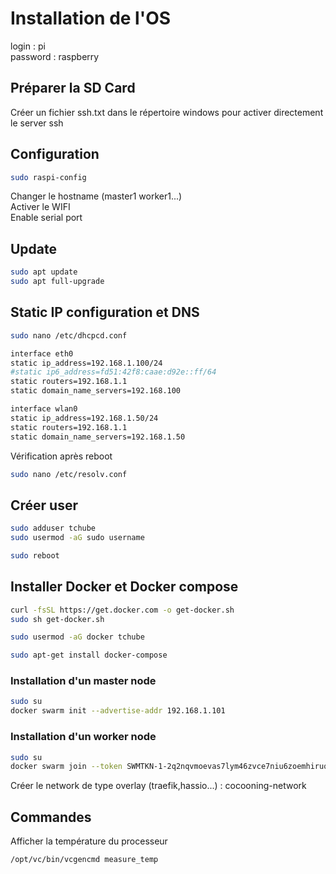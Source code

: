 # Installation de l'OS

login : pi  
password : raspberry

## Préparer la SD Card

Créer un fichier ssh.txt dans le répertoire windows pour activer directement le server ssh

## Configuration

```bash
sudo raspi-config
```

Changer le hostname (master1 worker1...)  
Activer le WIFI  
Enable serial port  

## Update

```bash
sudo apt update
sudo apt full-upgrade
```

## Static IP configuration et DNS

```bash
sudo nano /etc/dhcpcd.conf
```

```bash
interface eth0
static ip_address=192.168.1.100/24
#static ip6_address=fd51:42f8:caae:d92e::ff/64
static routers=192.168.1.1
static domain_name_servers=192.168.100

interface wlan0
static ip_address=192.168.1.50/24
static routers=192.168.1.1
static domain_name_servers=192.168.1.50
```

Vérification après reboot

```bash
sudo nano /etc/resolv.conf
```

## Créer user

```bash
sudo adduser tchube
sudo usermod -aG sudo username
```

```bash
sudo reboot
```

## Installer Docker et Docker compose

```bash
curl -fsSL https://get.docker.com -o get-docker.sh
sudo sh get-docker.sh
```

```bash
sudo usermod -aG docker tchube
```

```bash
sudo apt-get install docker-compose
```

### Installation d'un master node

```bash
sudo su
docker swarm init --advertise-addr 192.168.1.101
```

### Installation d'un worker node

```bash
sudo su
docker swarm join --token SWMTKN-1-2q2nqvmoevas7lym46zvce7niu6zoemhiruqr2xdav494f32r8-5gkcg3t5638ewg5mmjejdni63 192.168.1.50:2377
```

Créer le network de type overlay (traefik,hassio...) : cocooning-network

## Commandes

Afficher la température du processeur

```bash
/opt/vc/bin/vcgencmd measure_temp
```
